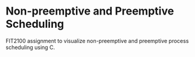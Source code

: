 # Non-preemptive and Preemptive Scheduling
FIT2100 assignment to visualize non-preemptive and preemptive process scheduling using C.